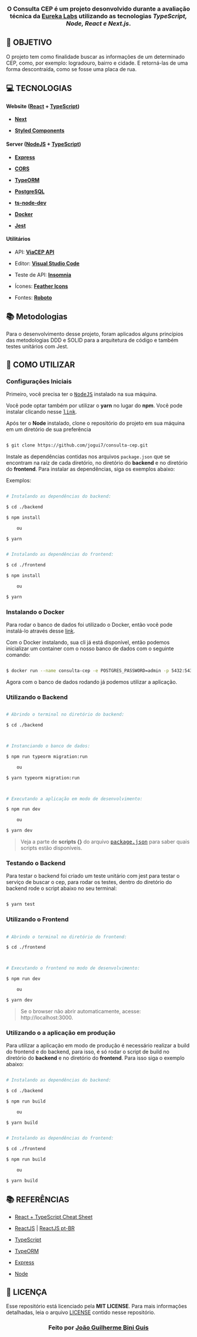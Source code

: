 


<h3  align="center">



O Consulta CEP é um projeto desonvolvido durante a avaliação técnica da **[Eureka Labs][eureka_labs_site]** utilizando as tecnologias ***TypeScript, Node, React e Next.js***.



</h3>



## **:rocket: OBJETIVO**



O projeto tem como finalidade buscar as informações de um determinado CEP, como, por exemplo: logradouro, bairro e cidade. E retorná-las de uma forma descontraída, como se fosse uma placa de rua.



## **:computer: TECNOLOGIAS**




#### **Website** ([React][react] + [TypeScript][typescript])



- **[Next][next]**

- **[Styled Components][styled-components]**



#### **Server** ([NodeJS][node] + [TypeScript][typescript])



- **[Express][express]**

- **[CORS][cors]**

- **[TypeORM][typeorm]**

- **[PostgreSQL][postgres]**

- **[ts-node-dev][tsnodedev]**

- **[Docker][docker]**

- **[Jest][jest]**



#### **Utilitários**




- API: **[ViaCEP API][viacep_api]**

- Editor: **[Visual Studio Code][vscode]**

- Teste de API: **[Insomnia][insomnia]**

- Ícones: **[Feather Icons][feather_icons]**

- Fontes: **[Roboto][font_roboto]**



## **:books:  Metodologias**



Para o desenvolvimento desse projeto, foram aplicados alguns princípios das metodologias DDD e SOLID para a arquitetura de código e também testes unitários com Jest.



## **:wine_glass: COMO UTILIZAR**



### Configurações Iniciais



Primeiro, você precisa ter o <kbd>[NodeJS](https://nodejs.org/en/download/)</kbd> instalado na sua máquina.







Você pode optar também por utilizar o **yarn** no lugar do **npm**. Você pode instalar clicando nesse <kbd>[link][yarn]</kbd>.



Após ter o **Node** instalado, clone o repositório do projeto em sua máquina em um diretório de sua preferência



```sh

$ git clone https://github.com/jogui7/consulta-cep.git

```



Instale as dependências contidas nos arquivos `package.json` que se encontram na raíz de cada diretório, no diretório do **backend** e no diretório do **frontend**. Para instalar as dependências, siga os exemplos abaixo:




Exemplos:

```sh

# Instalando as dependências do backend:

$ cd ./backend

$ npm install

	ou

$ yarn


# Instalando as dependências do frontend:

$ cd ./frontend

$ npm install

	ou

$ yarn

```







### Instalando o Docker
Para rodar o banco de dados foi utilizado o Docker, então você pode instalá-lo através desse [link](https://www.docker.com/get-started).

Com o Docker instalando, sua cli já está disponível, então podemos inicializar um container com o nosso banco de dados com o seguinte comando:

```sh

$ docker run --name consulta-cep -e POSTGRES_PASSWORD=admin -p 5432:5432 -d postgres

```

Agora com o banco de dados rodando já podemos utilizar a aplicação.

### Utilizando o Backend



```sh

# Abrindo o terminal no diretório do backend:

$ cd ./backend



# Instanciando o banco de dados:

$ npm run typeorm migration:run

	ou

$ yarn typeorm migration:run



# Executando a aplicação em modo de desenvolvimento:

$ npm run dev

	ou

$ yarn dev

```



> Veja a parte de **scripts {}** do arquivo <kbd>[package.json](./backend/package.json)</kbd> para saber quais scripts estão disponíveis.


### Testando o Backend

Para testar o backend foi criado um teste unitário com jest para testar o serviço de buscar o cep, para rodar os testes, dentro do diretório do backend rode o script abaixo no seu terminal:

```sh

$ yarn test

```

### Utilizando o Frontend



```sh

# Abrindo o terminal no diretório do frontend:

$ cd ./frontend



# Executando o frontend no modo de desenvolvimento:

$ npm run dev

	ou

$ yarn dev

```



> Se o browser não abrir automaticamente, acesse: http://localhost:3000.


### Utilizando o a aplicação em produção

Para utilizar a aplicação em modo de produção é necessário realizar a build do frontend e do backend, para isso, é só rodar o script de build no diretório do **backend** e no diretório do **frontend**. Para isso siga o exemplo abaixo:

```sh

# Instalando as dependências do backend:

$ cd ./backend

$ npm run build

	ou

$ yarn build


# Instalando as dependências do frontend:

$ cd ./frontend

$ npm run build

	ou

$ yarn build

```


## **:books: REFERÊNCIAS**



- [React + TypeScript Cheat Sheet](https://github.com/typescript-cheatsheets/react-typescript-cheatsheet)


- [ReactJS](https://reactjs.org/docs/getting-started.html) | [ReactJS pt-BR](https://pt-br.reactjs.org/docs/getting-started.html)

- [TypeScript](https://www.typescriptlang.org/docs/home.html)


- [TypeORM][typeorm]

- [Express](https://expressjs.com/pt-br/)

- [Node](https://nodejs.org/en/)




## **:page_with_curl: LICENÇA**



Esse repositório está licenciado pela **MIT LICENSE**. Para mais informações detalhadas, leia o arquivo [LICENSE](./LICENSE) contido nesse repositório.



<h3  align="center">

Feito por <a  href="https://www.linkedin.com/in/joão-guis-090b431a7/">João Guilherme Bini Guis</a>

<br><br>


</a>

</h3>



<!-- Website Links -->



[eureka_labs_site]:  https://eurekalabs.com.br



<!-- Badges -->



[BADGE_CLOSED_ISSUES]:  https://img.shields.io/github/issues-closed/x0n4d0/ecoleta?color=red



[BADGE_OPEN_ISSUES]:  https://img.shields.io/github/issues/x0n4d0/ecoleta?color=green



[BADGE_LICENSE]:  https://img.shields.io/github/license/x0n4d0/ecoleta



[BADGE_NODE_VERSION]:  https://img.shields.io/badge/node-12.17.0-green



[BADGE_NPM_VERSION]:  https://img.shields.io/badge/npm-6.14.4-red



[BADGE_WEB_REACT]:  https://img.shields.io/badge/web-react-blue



[BADGE_MOBILE_REACT_NATIVE]:  https://img.shields.io/badge/mobile-react%20native-blueviolet



[BADGE_SERVER_NODEJS]:  https://img.shields.io/badge/server-nodejs-important



[BADGE_STARS]:  https://img.shields.io/github/stars/x0n4d0/ecoleta?style=social



[BADGE_FORKS]:  https://img.shields.io/github/forks/x0n4d0/ecoleta?style=social



[BADGE_TYPESCRIPT]:  https://badges.frapsoft.com/typescript/code/typescript.png?v=101



[BADGE_OPEN_SOURCE]:  https://badges.frapsoft.com/os/v1/open-source.png?v=103



<!-- Techs -->



[react]:  https://reactjs.org/


[styled-components]: https://styled-components.com


[next]:  https://nextjs.org



[typescript]:  https://www.typescriptlang.org/



[node]:  https://nodejs.org/en/



[viacep_api]:  https://viacep.com.br



[vscode]:  https://code.visualstudio.com/



[express]:  https://expressjs.com/



[cors]:  https://expressjs.com/en/resources/middleware/cors.html



[typeorm]:  https://typeorm.io/



[Docker]:  https://www.docker.com



[postgres]:  https://www.postgresql.org



[tsnodedev]:  https://www.npmjs.com/package/ts-node-dev



[feather_icons]:  https://feathericons.com/



[insomnia]:  https://insomnia.rest/



[jest]:  https://jestjs.io



[font_roboto]:  https://fonts.google.com/specimen/Roboto



[yarn]:  https://classic.yarnpkg.com/en/docs/install/#debian-stable
